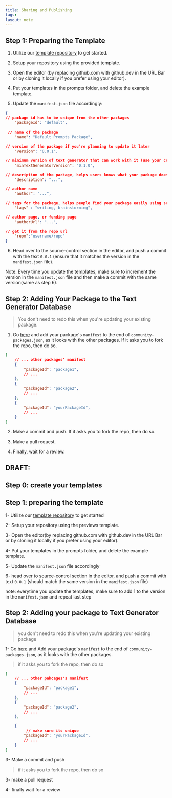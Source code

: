 ```yaml
---
title: Sharing and Publishing
tags: 
layout: note 
---
```

## Step 1: Preparing the Template

1. Utilize our [template repository](https://github.com/text-gen/templates-package) to get started.

2. Setup your repository using the provided template.

3. Open the editor (by replacing github.com with github.dev in the URL Bar or by cloning it locally if you prefer using your editor).

4. Put your templates in the prompts folder, and delete the example template.

5. Update the `manifest.json` file accordingly:

```json
{
// package id has to be unique from the other packages
	"packageId": "default", 
	
 // name of the package
	"name": "Default Prompts Package",
	
// version of the package if you're planning to update it later
	"version": "0.0.1", 

// minimum version of text generator that can work with it (use your current version)
	"minTextGeneratorVersion": "0.1.0", 
	
// description of the package, helps users knows what your package does
	"description": "...", 

// author name
	"author": "...", 

// tags for the package, helps people find your package easily using search
	"tags" : "writing, brainstorming", 

// author page, or funding page
	"authorUrl": "...", 
	
// get it from the repo url
	"repo":"username/repo" 
}
```

6. Head over to the source-control section in the editor, and push a commit with the text `0.0.1` (ensure that it matches the version in the `manifest.json` file).

Note: Every time you update the templates, make sure to increment the version in the `manifest.json` file and then make a commit with the same version(same as step 6).

## Step 2: Adding Your Package to the Text Generator Database

> You don't need to redo this when you're updating your existing package.

1. Go [here](https://github.com/text-gen/text-generator-packages/edit/main/community-packages.json) and add your package's `manifest` to the end of `community-packages.json`, as it looks with the other packages. If it asks you to fork the repo, then do so.

```json
[
	// ... other packages' manifest
	{
		"packageId": "package1",
		// ...
	},
	{
		"packageId": "package2",
		// ...
	},
	{
		"packageId": "yourPackageId",
		// ...
	}
]
```

2. Make a commit and push. If it asks you to fork the repo, then do so.

3. Make a pull request.

4. Finally, wait for a review.
## DRAFT:

## Step 0: create your templates

## Step 1: preparing the template

1- Utilize our [template repository](<[template repo](https://github.com/text-gen/templates-package)>) to get started

2- Setup your repository using the previews template.

3- Open the editor(by replacing github.com with github.dev in the URL Bar or by cloning it locally if you prefer using your editor).

4- Put your templates in the prompts folder, and delete the example template.

5- Update the `manifest.json` file accordingly


6- head over to source-control section in the editor, and push a commit with text `0.0.1` (should match the same version in the `manifest.json` file)

note: everytime you update the templates, make sure to add 1 to the version in the `manifest.json` and repeat last step



## Step 2: Adding your package to Text Generator Database
> you don't need to redo this when you're updating your existing package

1-  Go [here](https://github.com/text-gen/text-generator-packages/edit/main/community-packages.json) and Add your package's `manifest` to the end of `community-packages.json`, as it looks with the other packages.
> if it asks you to fork the repo, then do so

```json
[
	// ... other pakcages's manifest
	{
		"packageId": "package1",
		// ...
	},
	{
		"packageId": "package2",
		// ...
	},

	{
		 // make sure its unique
		"packageId": "yourPackageId",
		// ...
	}
]
```

3- Make a commit and push
> if it asks you to fork the repo, then do so

3- make a pull request 

4- finally wait for a review